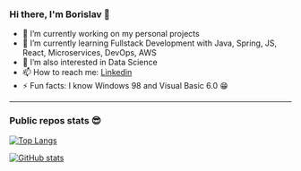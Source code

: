 ### Hi there, I'm Borislav 👋

- 🔭 I’m currently working on my personal projects
- 🌱 I’m currently learning Fullstack Development with Java, Spring, JS, React, Microservices, DevOps, AWS
- 🤔 I’m also interested in Data Science
- 📫 How to reach me: [Linkedin](https://www.linkedin.com/in/borislav-dostumski/)
- ⚡ Fun facts: I know Windows 98 and Visual Basic 6.0 😁

<hr/>

### Public repos stats 😎
[![Top Langs](https://github-readme-stats.vercel.app/api/top-langs/?username=bdostumski&layout=compact&theme=swift)](https://github.com/anuraghazra/github-readme-stats)

[![GitHub stats](https://github-readme-stats.vercel.app/api?username=bdostumski&show_icons=true&theme=swift)](https://github.com/anuraghazra/github-readme-stats)

